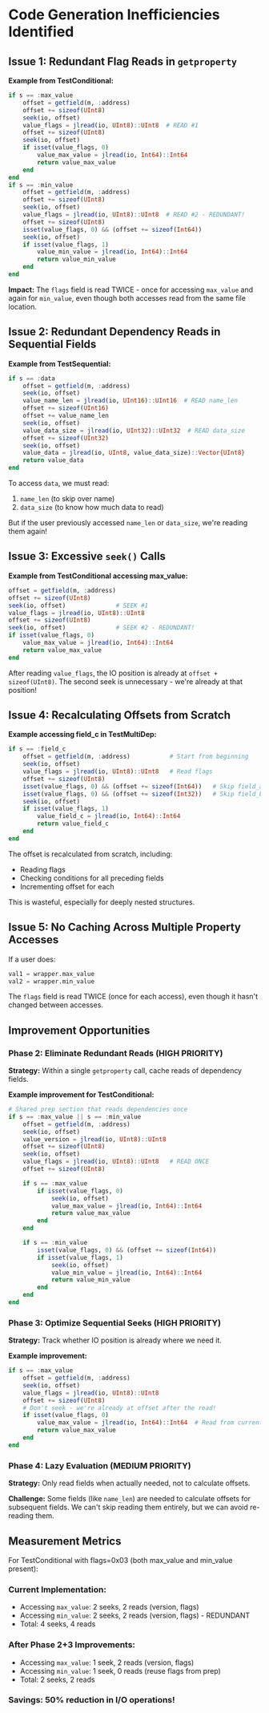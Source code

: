 # Code Generation Inefficiencies Identified

## Issue 1: Redundant Flag Reads in `getproperty`

**Example from TestConditional:**

```julia
if s == :max_value
    offset = getfield(m, :address)
    offset += sizeof(UInt8)
    seek(io, offset)
    value_flags = jlread(io, UInt8)::UInt8  # READ #1
    offset += sizeof(UInt8)
    seek(io, offset)
    if isset(value_flags, 0)
        value_max_value = jlread(io, Int64)::Int64
        return value_max_value
    end
end
if s == :min_value
    offset = getfield(m, :address)
    offset += sizeof(UInt8)
    seek(io, offset)
    value_flags = jlread(io, UInt8)::UInt8  # READ #2 - REDUNDANT!
    offset += sizeof(UInt8)
    isset(value_flags, 0) && (offset += sizeof(Int64))
    seek(io, offset)
    if isset(value_flags, 1)
        value_min_value = jlread(io, Int64)::Int64
        return value_min_value
    end
end
```

**Impact:** The `flags` field is read TWICE - once for accessing `max_value` and again for `min_value`, even though both accesses read from the same file location.

## Issue 2: Redundant Dependency Reads in Sequential Fields

**Example from TestSequential:**

```julia
if s == :data
    offset = getfield(m, :address)
    seek(io, offset)
    value_name_len = jlread(io, UInt16)::UInt16  # READ name_len
    offset += sizeof(UInt16)
    offset += value_name_len
    seek(io, offset)
    value_data_size = jlread(io, UInt32)::UInt32  # READ data_size
    offset += sizeof(UInt32)
    seek(io, offset)
    value_data = jlread(io, UInt8, value_data_size)::Vector{UInt8}
    return value_data
end
```

To access `data`, we must read:
1. `name_len` (to skip over name)
2. `data_size` (to know how much data to read)

But if the user previously accessed `name_len` or `data_size`, we're reading them again!

## Issue 3: Excessive `seek()` Calls

**Example from TestConditional accessing max_value:**

```julia
offset = getfield(m, :address)
offset += sizeof(UInt8)
seek(io, offset)              # SEEK #1
value_flags = jlread(io, UInt8)::UInt8
offset += sizeof(UInt8)
seek(io, offset)              # SEEK #2 - REDUNDANT!
if isset(value_flags, 0)
    value_max_value = jlread(io, Int64)::Int64
    return value_max_value
end
```

After reading `value_flags`, the IO position is already at `offset + sizeof(UInt8)`. The second seek is unnecessary - we're already at that position!

## Issue 4: Recalculating Offsets from Scratch

**Example accessing field_c in TestMultiDep:**

```julia
if s == :field_c
    offset = getfield(m, :address)           # Start from beginning
    seek(io, offset)
    value_flags = jlread(io, UInt8)::UInt8   # Read flags
    offset += sizeof(UInt8)
    isset(value_flags, 0) && (offset += sizeof(Int64))   # Skip field_a if present
    isset(value_flags, 0) && (offset += sizeof(Int32))   # Skip field_b if present
    seek(io, offset)
    if isset(value_flags, 1)
        value_field_c = jlread(io, Int64)::Int64
        return value_field_c
    end
end
```

The offset is recalculated from scratch, including:
- Reading flags
- Checking conditions for all preceding fields
- Incrementing offset for each

This is wasteful, especially for deeply nested structures.

## Issue 5: No Caching Across Multiple Property Accesses

If a user does:
```julia
val1 = wrapper.max_value
val2 = wrapper.min_value
```

The `flags` field is read TWICE (once for each access), even though it hasn't changed between accesses.

## Improvement Opportunities

### Phase 2: Eliminate Redundant Reads (HIGH PRIORITY)

**Strategy:** Within a single `getproperty` call, cache reads of dependency fields.

**Example improvement for TestConditional:**

```julia
# Shared prep section that reads dependencies once
if s == :max_value || s == :min_value
    offset = getfield(m, :address)
    seek(io, offset)
    value_version = jlread(io, UInt8)::UInt8
    offset += sizeof(UInt8)
    seek(io, offset)
    value_flags = jlread(io, UInt8)::UInt8   # READ ONCE
    offset += sizeof(UInt8)

    if s == :max_value
        if isset(value_flags, 0)
            seek(io, offset)
            value_max_value = jlread(io, Int64)::Int64
            return value_max_value
        end
    end

    if s == :min_value
        isset(value_flags, 0) && (offset += sizeof(Int64))
        if isset(value_flags, 1)
            seek(io, offset)
            value_min_value = jlread(io, Int64)::Int64
            return value_min_value
        end
    end
end
```

### Phase 3: Optimize Sequential Seeks (HIGH PRIORITY)

**Strategy:** Track whether IO position is already where we need it.

**Example improvement:**

```julia
if s == :max_value
    offset = getfield(m, :address)
    seek(io, offset)
    value_flags = jlread(io, UInt8)::UInt8
    offset += sizeof(UInt8)
    # Don't seek - we're already at offset after the read!
    if isset(value_flags, 0)
        value_max_value = jlread(io, Int64)::Int64  # Read from current position
        return value_max_value
    end
end
```

### Phase 4: Lazy Evaluation (MEDIUM PRIORITY)

**Strategy:** Only read fields when actually needed, not to calculate offsets.

**Challenge:** Some fields (like `name_len`) are needed to calculate offsets for subsequent fields. We can't skip reading them entirely, but we can avoid re-reading them.

## Measurement Metrics

For TestConditional with flags=0x03 (both max_value and min_value present):

### Current Implementation:
- Accessing `max_value`: 2 seeks, 2 reads (version, flags)
- Accessing `min_value`: 2 seeks, 2 reads (version, flags) - REDUNDANT
- Total: 4 seeks, 4 reads

### After Phase 2+3 Improvements:
- Accessing `max_value`: 1 seek, 2 reads (version, flags)
- Accessing `min_value`: 1 seek, 0 reads (reuse flags from prep)
- Total: 2 seeks, 2 reads

### Savings: 50% reduction in I/O operations!
